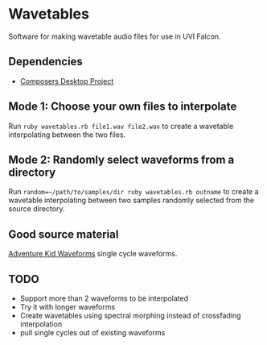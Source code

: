 # Wavetables

Software for making wavetable audio files for use in UVI Falcon.

## Dependencies

* [Composers Desktop Project](http://www.unstablesound.net/cdp.html)

## Mode 1: Choose your own files to interpolate

Run `ruby wavetables.rb file1.wav file2.wav` to create a wavetable interpolating
between the two files.

## Mode 2: Randomly select waveforms from a directory

Run `random=~/path/to/samples/dir ruby wavetables.rb outname` to create a
wavetable interpolating between two samples randomly selected from the source
directory.

## Good source material

[Adventure Kid Waveforms](http://www.adventurekid.se/akrt/waveforms/adventure-kid-waveforms/)
single cycle waveforms.

## TODO

* Support more than 2 waveforms to be interpolated
* Try it with longer waveforms
* Create wavetables using spectral morphing instead of crossfading interpolation
* pull single cycles out of existing waveforms
